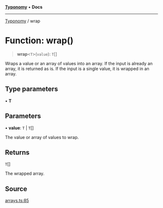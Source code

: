 [**Typonomy**](../README.md) • **Docs**

***

[Typonomy](../globals.md) / wrap

# Function: wrap()

> **wrap**\<`T`\>(`value`): `T`[]

Wraps a value or an array of values into an array.
If the input is already an array, it is returned as is.
If the input is a single value, it is wrapped in an array.

## Type parameters

• **T**

## Parameters

• **value**: `T` \| `T`[]

The value or array of values to wrap.

## Returns

`T`[]

The wrapped array.

## Source

[arrays.ts:85](https://github.com/softcraft-development/typonomy/blob/16e8ada4ce77ce01fea3d62ce7f81f8090c6d1b6/src/arrays.ts#L85)
